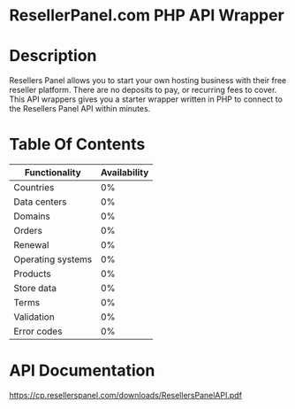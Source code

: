 # ResellerPanel.com PHP API Wrapper

# Description

Resellers Panel allows you to start your own hosting business with their free reseller platform. There are no deposits to pay, or recurring fees to cover.  This API wrappers gives you a starter wrapper written in PHP to connect to the Resellers Panel API within minutes.

# Table Of Contents

Functionality | Availability
--- | --- 
Countries | 0% 
Data centers | 0% 
Domains | 0% 
Orders | 0% 
Renewal | 0% 
Operating systems | 0% 
Products | 0% 
Store data | 0% 
Terms | 0% 
Validation | 0% 
Error codes | 0% 

# API Documentation

https://cp.resellerspanel.com/downloads/ResellersPanelAPI.pdf
